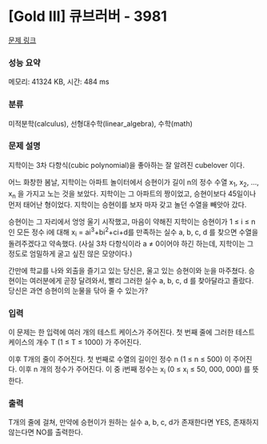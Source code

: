 # [Gold III] 큐브러버 - 3981 

[문제 링크](https://www.acmicpc.net/problem/3981) 

### 성능 요약

메모리: 41324 KB, 시간: 484 ms

### 분류

미적분학(calculus), 선형대수학(linear_algebra), 수학(math)

### 문제 설명

<p>지학이는 3차 다항식(cubic polynomial)을 좋아하는 잘 알려진 cubelover 이다.</p>

<p>어느 화창한 봄날, 지학이는 아파트 놀이터에서 승현이가 길이 n의 정수 수열 x<sub>1</sub>, x<sub>2</sub>, ..., x<sub>n</sub> 을 가지고 노는 것을 보았다. 지학이는 그 아파트의 짱이었고, 승현이보다 45일이나 먼저 태어난 형이었다. 지학이는 승현이를 보자 마자 갖고 놀던 수열을 빼앗아 갔다.</p>

<p>승현이는 그 자리에서 엉엉 울기 시작했고, 마음이 약해진 지학이는 승현이가 1 ≤ i ≤ n인 모든 정수 i에 대해 x<sub>i</sub> = ai<sup>3</sup>+bi<sup>2</sup>+ci+d를 만족하는 실수 a, b, c, d 를 찾으면 수열을 돌려주겠다고 약속했다. (사실 3차 다항식이라 a ≠ 0이어야 하긴 하는데, 지학이는 그 정도로 엄밀하게 굴고 싶진 않은 모양이다.)</p>

<p>간만에 학교를 나와 외출을 즐기고 있는 당신은, 울고 있는 승현이와 눈을 마주쳤다. 승현이는 여러분에게 곧장 달려와서, 빨리 그러한 실수 a, b, c, d 를 찾아달라고 졸랐다. 당신은 과연 승현이의 눈물을 닦아 줄 수 있는가?</p>

### 입력 

 <p>이 문제는 한 입력에 여러 개의 테스트 케이스가 주어진다. 첫 번째 줄에 그러한 테스트 케이스의 개수 T (1 ≤ T ≤ 1000) 가 주어진다.</p>

<p>이후 T개의 줄이 주어진다. 첫 번째로 수열의 길이인 정수 n (1 ≤ n ≤ 500) 이 주어진다. 이후 n 개의 정수가 주어진다. 이 중 i번째 정수는 x<sub>i</sub> (0 ≤ x<sub>i</sub> ≤ 50, 000, 000) 를 뜻한다.</p>

### 출력 

 <p>T개의 줄에 걸쳐, 만약에 승현이가 원하는 실수 a, b, c, d가 존재한다면 YES, 존재하지 않는다면 NO를 출력한다.</p>

